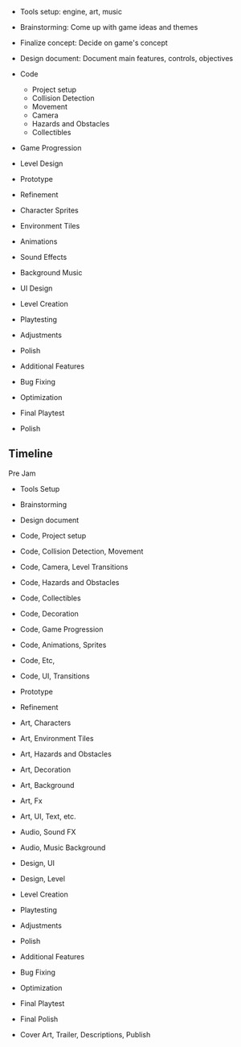 - Tools setup: engine, art, music
- Brainstorming: Come up with game ideas and themes

- Finalize concept: Decide on game's concept
- Design document: Document main features, controls, objectives
- Code
  - Project setup
  - Collision Detection
  - Movement
  - Camera
  - Hazards and Obstacles
  - Collectibles
 - Game Progression
- Level Design
- Prototype
- Refinement


- Character Sprites
- Environment Tiles

- Animations
- Sound Effects

- Background Music
- UI Design

- Level Creation

- Playtesting

- Adjustments

- Polish

- Additional Features

- Bug Fixing
- Optimization

- Final Playtest
- Polish



## Timeline

Pre Jam

- Tools Setup
- Brainstorming
- Design document


- Code, Project setup
- Code, Collision Detection, Movement
- Code, Camera, Level Transitions
- Code, Hazards and Obstacles
- Code, Collectibles
- Code, Decoration
- Code, Game Progression
- Code, Animations, Sprites
- Code, Etc,
- Code, UI, Transitions

- Prototype
- Refinement

- Art, Characters
- Art, Environment Tiles
- Art, Hazards and Obstacles
- Art, Decoration
- Art, Background
- Art, Fx
- Art, UI, Text, etc.


- Audio, Sound FX
- Audio, Music Background

- Design, UI
- Design, Level

- Level Creation


- Playtesting
- Adjustments
- Polish
- Additional Features
- Bug Fixing
- Optimization

- Final Playtest
- Final Polish
- Cover Art, Trailer, Descriptions, Publish